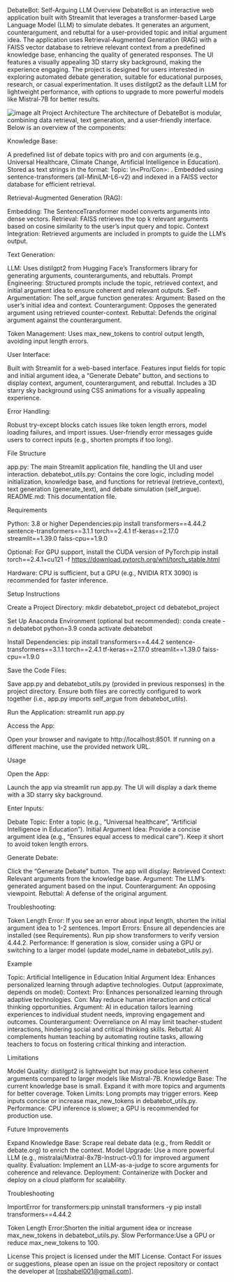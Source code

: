 DebateBot: Self-Arguing LLM
Overview
DebateBot is an interactive web application built with Streamlit that leverages a transformer-based Large Language Model (LLM) to simulate debates. It generates an argument, counterargument, and rebuttal for a user-provided topic and initial argument idea. The application uses Retrieval-Augmented Generation (RAG) with a FAISS vector database to retrieve relevant context from a predefined knowledge base, enhancing the quality of generated responses. The UI features a visually appealing 3D starry sky background, making the experience engaging.
The project is designed for users interested in exploring automated debate generation, suitable for educational purposes, research, or casual experimentation. It uses distilgpt2 as the default LLM for lightweight performance, with options to upgrade to more powerful models like Mistral-7B for better results.

![image alt]()
Project Architecture
The architecture of DebateBot is modular, combining data retrieval, text generation, and a user-friendly interface. Below is an overview of the components:

Knowledge Base:

A predefined list of debate topics with pro and con arguments (e.g., Universal Healthcare, Climate Change, Artificial Intelligence in Education).
Stored as text strings in the format: Topic: <topic>\n<Pro/Con>: <argument>.
Embedded using sentence-transformers (all-MiniLM-L6-v2) and indexed in a FAISS vector database for efficient retrieval.


Retrieval-Augmented Generation (RAG):

Embedding: The SentenceTransformer model converts arguments into dense vectors.
Retrieval: FAISS retrieves the top k relevant arguments based on cosine similarity to the user’s input query and topic.
Context Integration: Retrieved arguments are included in prompts to guide the LLM’s output.


Text Generation:

LLM: Uses distilgpt2 from Hugging Face’s Transformers library for generating arguments, counterarguments, and rebuttals.
Prompt Engineering: Structured prompts include the topic, retrieved context, and initial argument idea to ensure coherent and relevant outputs.
Self-Argumentation: The self_argue function generates:
Argument: Based on the user’s initial idea and context.
Counterargument: Opposes the generated argument using retrieved counter-context.
Rebuttal: Defends the original argument against the counterargument.


Token Management: Uses max_new_tokens to control output length, avoiding input length errors.


User Interface:

Built with Streamlit for a web-based interface.
Features input fields for topic and initial argument idea, a “Generate Debate” button, and sections to display context, argument, counterargument, and rebuttal.
Includes a 3D starry sky background using CSS animations for a visually appealing experience.


Error Handling:

Robust try-except blocks catch issues like token length errors, model loading failures, and import issues.
User-friendly error messages guide users to correct inputs (e.g., shorten prompts if too long).



File Structure

app.py: The main Streamlit application file, handling the UI and user interaction.
debatebot_utils.py: Contains the core logic, including model initialization, knowledge base, and functions for retrieval (retrieve_context), text generation (generate_text), and debate simulation (self_argue).
README.md: This documentation file.

Requirements

Python: 3.8 or higher
Dependencies:pip install transformers==4.44.2 sentence-transformers==3.1.1 torch==2.4.1 tf-keras==2.17.0 streamlit==1.39.0 faiss-cpu==1.9.0


Optional: For GPU support, install the CUDA version of PyTorch:pip install torch==2.4.1+cu121 -f https://download.pytorch.org/whl/torch_stable.html


Hardware: CPU is sufficient, but a GPU (e.g., NVIDIA RTX 3090) is recommended for faster inference.

Setup Instructions

Create a Project Directory:
mkdir debatebot_project
cd debatebot_project


Set Up Anaconda Environment (optional but recommended):
conda create -n debatebot python=3.9
conda activate debatebot


Install Dependencies:
pip install transformers==4.44.2 sentence-transformers==3.1.1 torch==2.4.1 tf-keras==2.17.0 streamlit==1.39.0 faiss-cpu==1.9.0


Save the Code Files:

Save app.py and debatebot_utils.py (provided in previous responses) in the project directory.
Ensure both files are correctly configured to work together (i.e., app.py imports self_argue from debatebot_utils).


Run the Application:
streamlit run app.py


Access the App:

Open your browser and navigate to http://localhost:8501.
If running on a different machine, use the provided network URL.



Usage

Open the App:

Launch the app via streamlit run app.py.
The UI will display a dark theme with a 3D starry sky background.


Enter Inputs:

Debate Topic: Enter a topic (e.g., “Universal healthcare”, “Artificial Intelligence in Education”).
Initial Argument Idea: Provide a concise argument idea (e.g., “Ensures equal access to medical care”). Keep it short to avoid token length errors.


Generate Debate:

Click the “Generate Debate” button.
The app will display:
Retrieved Context: Relevant arguments from the knowledge base.
Argument: The LLM’s generated argument based on the input.
Counterargument: An opposing viewpoint.
Rebuttal: A defense of the original argument.




Troubleshooting:

Token Length Error: If you see an error about input length, shorten the initial argument idea to 1-2 sentences.
Import Errors: Ensure all dependencies are installed (see Requirements). Run pip show transformers to verify version 4.44.2.
Performance: If generation is slow, consider using a GPU or switching to a larger model (update model_name in debatebot_utils.py).



Example

Topic: Artificial Intelligence in Education
Initial Argument Idea: Enhances personalized learning through adaptive technologies.
Output (approximate, depends on model):
Context: Pro: Enhances personalized learning through adaptive technologies. Con: May reduce human interaction and critical thinking opportunities.
Argument: AI in education tailors learning experiences to individual student needs, improving engagement and outcomes.
Counterargument: Overreliance on AI may limit teacher-student interactions, hindering social and critical thinking skills.
Rebuttal: AI complements human teaching by automating routine tasks, allowing teachers to focus on fostering critical thinking and interaction.



Limitations

Model Quality: distilgpt2 is lightweight but may produce less coherent arguments compared to larger models like Mistral-7B.
Knowledge Base: The current knowledge base is small. Expand it with more topics and arguments for better coverage.
Token Limits: Long prompts may trigger errors. Keep inputs concise or increase max_new_tokens in debatebot_utils.py.
Performance: CPU inference is slower; a GPU is recommended for production use.

Future Improvements

Expand Knowledge Base: Scrape real debate data (e.g., from Reddit or debate.org) to enrich the context.
Model Upgrade: Use a more powerful LLM (e.g., mistralai/Mixtral-8x7B-Instruct-v0.1) for improved argument quality.
Evaluation: Implement an LLM-as-a-judge to score arguments for coherence and relevance.
Deployment: Containerize with Docker and deploy on a cloud platform for scalability.

Troubleshooting

ImportError for transformers:pip uninstall transformers -y
pip install transformers==4.44.2


Token Length Error:Shorten the initial argument idea or increase max_new_tokens in debatebot_utils.py.
Slow Performance:Use a GPU or reduce max_new_tokens to 100.

License
This project is licensed under the MIT License.
Contact
For issues or suggestions, please open an issue on the project repository or contact the developer at [roshabel001@gmail.com].
